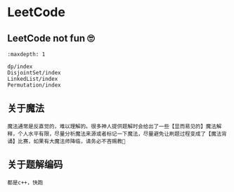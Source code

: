 # LeetCode

## LeetCode not fun 🙄



```{toctree}
:maxdepth: 1

dp/index
DisjointSet/index
LinkedList/index
Permutation/index
```


## 关于魔法
```{admonition} 魔法问题
魔法通常是反直觉的，难以理解的。很多神人提供题解时会给出了一些【显而易见的】魔法解释，个人水平有限，尽量分析魔法来源或者标记一下魔法，尽量避免让刷题过程变成了【魔法背诵】比赛，如果有大魔法师降临，请务必不吝赐教🤝
```

## 关于题解编码
```{admonition} c++
都是c++，快跑
```